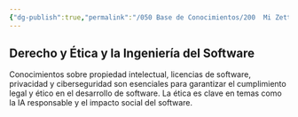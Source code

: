 ```yaml
---
{"dg-publish":true,"permalink":"/050 Base de Conocimientos/200  Mi Zettelkasten/100 Docencia/IS1/2025/Clase 02 Introducción a la Ingeniería del Software/Zk Derecho y Ética y la Ingeniería del Software/","tags":["ingenieríaDelSoftware","derecho","ética"]}
---
```


## Derecho y Ética y la Ingeniería del Software
Conocimientos sobre propiedad intelectual, licencias de software, privacidad y ciberseguridad son esenciales para garantizar el cumplimiento legal y ético en el desarrollo de software.
La ética es clave en temas como la IA responsable y el impacto social del software.

